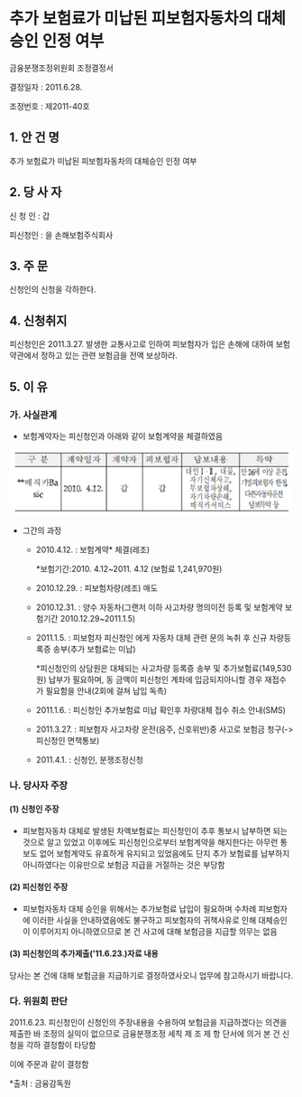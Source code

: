 # 추가 보험료가 미납된 피보험자동차의 대체승인 인정 여부

금융분쟁조정위원회 조정결정서 

결정일자 : 2011.6.28.

조정번호 : 제2011-40호

## 1. 안 건 명

추가 보험료가 미납된 피보험자동차의 대체승인 인정 여부 

## 2. 당 사 자

신 청 인 : 갑

피신청인 : 을 손해보험주식회사

## 3. 주    문

신청인의 신청을 각하한다.

## 4. 신청취지

피신청인은 2011.3.27. 발생한 교통사고로 인하여 피보험자가 입은 손해에 대하여 보험약관에서 정하고 있는 관련 보험금을 전액 보상하라.

## 5. 이   유 

### 가. 사실관계

* 보험계약자는 피신청인과 아래와 같이 보험계약을 체결하였음

![alt image](https://raw.githubusercontent.com/aijinet/bodoc-claim-contents/master/contents/images/141_1.PNG)


<!--
구 분 계약일자 계약자 피보험자 담보내용 특약
매직카
갑 갑
대인 대물
자기신체사고
무보험차상해
자기차량손해
매직카서비스
만 세 이상 운전
기명피보험자 한정
다른자동차운전
담보특약 등
-->

* 그간의 과정

  * 2010.4.12. : 보험계약* 체결(레조)
    
    *보험기간:2010. 4.12~2011. 4.12 (보험료 1,241,970원)
  * 2010.12.29. : 피보험차량(레조) 매도
  * 2010.12.31. : 양수 자동차(그랜저 이하 사고차량 명의이전 등록 및 보험계약 보험기간 2010.12.29~2011.1.5)
  * 2011.1.5. : 피보험자 피신청인 에게 자동차 대체 관련 문의 녹취 후 신규 차량등록증 송부(추가 보험료는 미납)

    *피신청인의 상담원은 대체되는 사고차량 등록증 송부 및 추가보험료(149,530원) 납부가 필요하며, 동 금액이 피신청인 계좌에 입금되지아니할 경우 재접수가 필요함을 안내(2회에 걸쳐 납입 독촉)
  * 2011.1.6. : 피신청인 추가보험료 미납 확인후 차량대체 접수 취소 안내(SMS)

  * 2011.3.27. : 피보험자 사고차량 운전(음주, 신호위반)중 사고로 보험금 청구(->피신청인 면책통보)

  * 2011.4.1. : 신청인, 분쟁조정신청

### 나. 당사자 주장
#### (1) 신청인 주장
* 피보험자동차 대체로 발생된 차액보험료는 피신청인이 추후 통보시 납부하면 되는 것으로 알고 있었고 이후에도 피신청인으로부터 보험계약을 해지한다는 아무런 통보도 없어 보험계약도 유효하게 유지되고 있었음에도 단지 추가 보험료를 납부하지 아니하였다는 이유만으로 보험금 지급을 거절하는 것은 부당함

#### (2) 피신청인 주장
* 피보험자동차 대체 승인을 위해서는 추가보험료 납입이 필요하며 수차례 피보험자에 이러한 사실을 안내하였음에도 불구하고 피보험자의 귀책사유로 인해 대체승인이 이루어지지 아니하였으므로 본 건 사고에 대해 보험금을 지급할 의무는 없음

#### (3) 피신청인의 추가제출('11.6.23.)자료 내용
당사는 본 건에 대해 보험금을 지급하기로 결정하였사오니 업무에 참고하시기 바랍니다.

### 다. 위원회 판단

2011.6.23. 피신청인이 신청인의 주장내용을 수용하여 보험금을 지급하겠다는 의견을 제출한 바 조정의 실익이 없으므로 금융분쟁조정 세칙 제 조 제 항 단서에 의거 본 건 신청을 각하 결정함이 타당함

이에 주문과 같이 결정함

*출처 : 금융감독원
